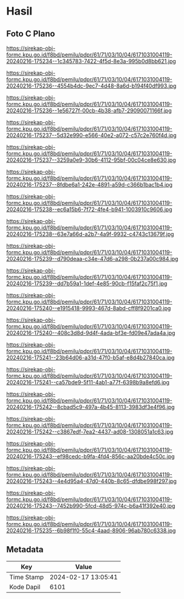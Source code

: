 # Hasil

## Foto C Plano

https://sirekap-obj-formc.kpu.go.id/f8bd/pemilu/pdpr/61/71/03/10/04/6171031004119-20240216-175234--1c345783-7422-4f5d-8e3a-995b0d8bb621.jpg

https://sirekap-obj-formc.kpu.go.id/f8bd/pemilu/pdpr/61/71/03/10/04/6171031004119-20240216-175236--4554b4dc-9ec7-4d48-8a6d-b194f40df993.jpg

https://sirekap-obj-formc.kpu.go.id/f8bd/pemilu/pdpr/61/71/03/10/04/6171031004119-20240216-175236--1e56727f-00cb-4b38-afb7-29090071166f.jpg

https://sirekap-obj-formc.kpu.go.id/f8bd/pemilu/pdpr/61/71/03/10/04/6171031004119-20240216-175237--5d32e990-e566-40e2-a072-c57c2e760f4d.jpg

https://sirekap-obj-formc.kpu.go.id/f8bd/pemilu/pdpr/61/71/03/10/04/6171031004119-20240216-175237--3259a0e9-30b6-4112-95bf-00c04ce8e630.jpg

https://sirekap-obj-formc.kpu.go.id/f8bd/pemilu/pdpr/61/71/03/10/04/6171031004119-20240216-175237--8fdbe6a1-242e-4891-a59d-c366b1bac1b4.jpg

https://sirekap-obj-formc.kpu.go.id/f8bd/pemilu/pdpr/61/71/03/10/04/6171031004119-20240216-175238--ec6a15b6-7f72-4fe4-b941-1003910c9606.jpg

https://sirekap-obj-formc.kpu.go.id/f8bd/pemilu/pdpr/61/71/03/10/04/6171031004119-20240216-175238--63e7a66d-a2b7-4a9f-9932-c4743c13679f.jpg

https://sirekap-obj-formc.kpu.go.id/f8bd/pemilu/pdpr/61/71/03/10/04/6171031004119-20240216-175239--d790deaa-c34e-47d6-a298-0b237a00c984.jpg

https://sirekap-obj-formc.kpu.go.id/f8bd/pemilu/pdpr/61/71/03/10/04/6171031004119-20240216-175239--dd7b59a1-1def-4e85-90cb-f15faf2c75f1.jpg

https://sirekap-obj-formc.kpu.go.id/f8bd/pemilu/pdpr/61/71/03/10/04/6171031004119-20240216-175240--e1915418-9993-467d-8abd-cff8f9201ca0.jpg

https://sirekap-obj-formc.kpu.go.id/f8bd/pemilu/pdpr/61/71/03/10/04/6171031004119-20240216-175240--408c3d8d-9d4f-4ada-bf3e-fd09e47ada4a.jpg

https://sirekap-obj-formc.kpu.go.id/f8bd/pemilu/pdpr/61/71/03/10/04/6171031004119-20240216-175241--23b64d06-a31d-47f0-b5af-e8d4b27840ca.jpg

https://sirekap-obj-formc.kpu.go.id/f8bd/pemilu/pdpr/61/71/03/10/04/6171031004119-20240216-175241--ca57bde9-5f11-4ab1-a77f-6398b9a8efd6.jpg

https://sirekap-obj-formc.kpu.go.id/f8bd/pemilu/pdpr/61/71/03/10/04/6171031004119-20240216-175242--8cbad5c9-497a-4b45-8113-3983df3e4f96.jpg

https://sirekap-obj-formc.kpu.go.id/f8bd/pemilu/pdpr/61/71/03/10/04/6171031004119-20240216-175242--c3867edf-7ea2-4437-ad08-1308051a1c63.jpg

https://sirekap-obj-formc.kpu.go.id/f8bd/pemilu/pdpr/61/71/03/10/04/6171031004119-20240216-175243--ef98cedc-b9fa-4fd4-856c-aa20bde4c50c.jpg

https://sirekap-obj-formc.kpu.go.id/f8bd/pemilu/pdpr/61/71/03/10/04/6171031004119-20240216-175243--4e4d95a4-47d0-440b-8c65-dfdbe998f297.jpg

https://sirekap-obj-formc.kpu.go.id/f8bd/pemilu/pdpr/61/71/03/10/04/6171031004119-20240216-175243--7452b990-5fcd-48d5-974c-b6a41f392e40.jpg

https://sirekap-obj-formc.kpu.go.id/f8bd/pemilu/pdpr/61/71/03/10/04/6171031004119-20240216-175235--6b98f1f0-55c4-4aad-8906-96ab780c6338.jpg


## Metadata

| Key        | Value               |
| ---------- | ------------------- |
| Time Stamp | 2024-02-17 13:05:41 |
| Kode Dapil | 6101                |



